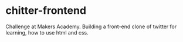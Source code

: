 chitter-frontend
================

Challenge at Makers Academy. Building a front-end clone of twitter for learning, how to use html and css.
